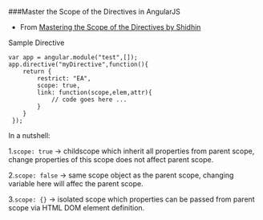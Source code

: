 
###Master the Scope of the Directives in AngularJS
* From [Mastering the Scope of the Directives by Shidhin](https://www.undefinednull.com/2014/02/11/mastering-the-scope-of-a-directive-in-angularjs/)

Sample Directive
```
var app = angular.module("test",[]);
app.directive("myDirective",function(){
    return {
        restrict: "EA",
        scope: true,
        link: function(scope,elem,attr){
            // code goes here ...
        }
    }   
 });
```

In a nutshell:

1.`scope: true` -> childscope which inherit all properties from parent scope, change properties of this scope does not affect parent scope.

2.`scope: false` -> same scope object as the parent scope, changing variable here will affec the parent scope.

3.`scope: {}` -> isolated scope which properties can be passed from parent scope via HTML DOM element definition. 
